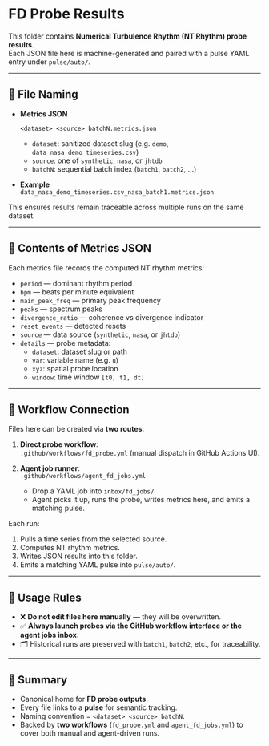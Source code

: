 # FD Probe Results

This folder contains **Numerical Turbulence Rhythm (NT Rhythm) probe results**.  
Each JSON file here is machine-generated and paired with a pulse YAML entry under `pulse/auto/`.

---

## 📂 File Naming

- **Metrics JSON**

  `<dataset>_<source>_batchN.metrics.json`

  - `dataset`: sanitized dataset slug (e.g. `demo`, `data_nasa_demo_timeseries.csv`)
  - `source`: one of `synthetic`, `nasa`, or `jhtdb`
  - `batchN`: sequential batch index (`batch1`, `batch2`, …)

- **Example**  
  `data_nasa_demo_timeseries.csv_nasa_batch1.metrics.json`

This ensures results remain traceable across multiple runs on the same dataset.

---

## 📑 Contents of Metrics JSON

Each metrics file records the computed NT rhythm metrics:

- `period` — dominant rhythm period  
- `bpm` — beats per minute equivalent  
- `main_peak_freq` — primary peak frequency  
- `peaks` — spectrum peaks  
- `divergence_ratio` — coherence vs divergence indicator  
- `reset_events` — detected resets  
- `source` — data source (`synthetic`, `nasa`, or `jhtdb`)  
- `details` — probe metadata:
  - `dataset`: dataset slug or path  
  - `var`: variable name (e.g. `u`)  
  - `xyz`: spatial probe location  
  - `window`: time window `[t0, t1, dt]`  

---

## 🔗 Workflow Connection

Files here can be created via **two routes**:

1. **Direct probe workflow**:  
   `.github/workflows/fd_probe.yml` (manual dispatch in GitHub Actions UI).

2. **Agent job runner**:  
   `.github/workflows/agent_fd_jobs.yml`  
   - Drop a YAML job into `inbox/fd_jobs/`  
   - Agent picks it up, runs the probe, writes metrics here, and emits a matching pulse.

Each run:
1. Pulls a time series from the selected source.  
2. Computes NT rhythm metrics.  
3. Writes JSON results into this folder.  
4. Emits a matching YAML pulse into `pulse/auto/`.  

---

## 🚦 Usage Rules

- ❌ **Do not edit files here manually** — they will be overwritten.  
- ✅ **Always launch probes via the GitHub workflow interface or the agent jobs inbox.**  
- 🗂 Historical runs are preserved with `batch1`, `batch2`, etc., for traceability.

---

## 📌 Summary

- Canonical home for **FD probe outputs**.  
- Every file links to a **pulse** for semantic tracking.  
- Naming convention = `<dataset>_<source>_batchN`.  
- Backed by **two workflows** (`fd_probe.yml` and `agent_fd_jobs.yml`) to cover both manual and agent-driven runs.
